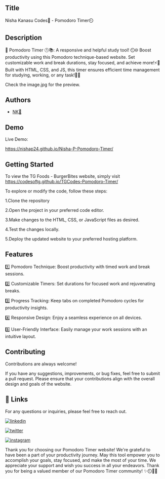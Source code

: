 ## Title

Nisha Kanasu Codes💛 - Pomodoro Timer⏲️
## Description 

🍅 Pomodoro Timer 🕒📚: A responsive and helpful study tool! ⏲️🌐 Boost productivity using this Pomodoro technique-based website. Set customizable work and break durations, stay focused, and achieve more!⚡️💪 Built with HTML, CSS, and JS, this timer ensures efficient time management for studying, working, or any task!🎯🚀 

Check the image.jpg for the preview.
## Authors

- [NK💛](https://www.github.com/tg26codes)


## Demo

Live Demo:

https://nishap24.github.io/Nisha-P-Pomodoro-Timer/  
   
## Getting Started

To view the TG Foods - BurgerBites website, simply visit  https://codesoftg.github.io/TGCodes-Pomodoro-Timer/

To explore or modify the code, follow these steps:

1.Clone the repository

2.Open the project in your preferred code editor.

3.Make changes to the HTML, CSS, or JavaScript files as desired.

4.Test the changes locally.

5.Deploy the updated website to your preferred hosting platform.


## Features

1️⃣ Pomodoro Technique: Boost productivity with timed work and break sessions.

2️⃣ Customizable Timers: Set durations for focused work and rejuvenating breaks.

3️⃣ Progress Tracking: Keep tabs on completed Pomodoro cycles for productivity insights.

4️⃣ Responsive Design: Enjoy a seamless experience on all devices.

5️⃣ User-Friendly Interface: Easily manage your work sessions with an intuitive layout.




## Contributing

Contributions are always welcome!

If you have any suggestions, improvements, or bug fixes, feel free to submit a pull request. Please ensure that your contributions align with the overall design and goals of the website. 


## 🔗 Links

For any questions or inquiries, please feel free to reach out. 

[![linkedin](https://img.shields.io/badge/linkedin-0A66C2?style=for-the-badge&logo=linkedin&logoColor=white)](https://www.linkedin.com/in/-nisha-p/)


[![twitter](https://img.shields.io/badge/twitter-1DA1F2?style=for-the-badge&logo=twitter&logoColor=white)](https://twitter.com/nishap24)

[![instagram](https://img.shields.io/badge/instagram-E4405F?style=for-the-badge&logo=instagram&logoColor=white)](https://instagram.com/_nisha_p_24)





Thank you for choosing our Pomodoro Timer website! We're grateful to have been a part of your productivity journey. May this tool empower you to accomplish your goals, stay focused, and make the most of your time. We appreciate your support and wish you success in all your endeavors. Thank you for being a valued member of our Pomodoro Timer community! ✨⏲️💪🙏
